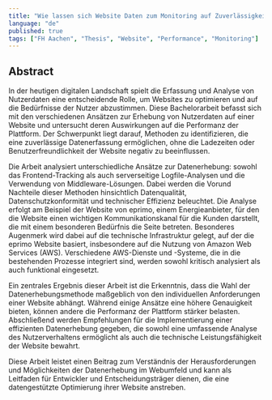 ```yaml
---
title: "Wie lassen sich Website Daten zum Monitoring auf Zuverlässigkeit und Performanz generieren, und dies analysieren und überwachen"
language: "de"
published: true
tags: ["FH Aachen", "Thesis", "Website", "Performance", "Monitoring"]
---
```


## Abstract

In der heutigen digitalen Landschaft spielt die Erfassung und Analyse von
Nutzerdaten eine entscheidende Rolle, um Websites zu optimieren und auf die
Bedürfnisse der Nutzer abzustimmen. Diese Bachelorarbeit befasst sich mit den
verschiedenen Ansätzen zur Erhebung von Nutzerdaten auf einer Website und
untersucht deren Auswirkungen auf die Performanz der Plattform. Der Schwerpunkt
liegt darauf, Methoden zu identifizieren, die eine zuverlässige Datenerfassung
ermöglichen, ohne die Ladezeiten oder Benutzerfreundlichkeit der Website
negativ zu beeinflussen.

Die Arbeit analysiert unterschiedliche Ansätze zur Datenerhebung: sowohl das
Frontend-Tracking als auch serverseitige Logfile-Analysen und die Verwendung
von Middleware-Lösungen. Dabei werden die Vorund Nachteile dieser Methoden
hinsichtlich Datenqualität, Datenschutzkonformität und technischer Effizienz
beleuchtet. Die Analyse erfolgt am Beispiel der Website von eprimo, einem
Energieanbieter, für den die Website einen wichtigen Kommunikationskanal für
die Kunden darstellt, die mit einem besonderen Bedürfnis die Seite betreten.
Besonderes Augenmerk wird dabei auf die technische Infrastruktur gelegt, auf
der die eprimo Website basiert, insbesondere auf die Nutzung von Amazon Web
Services (AWS). Verschiedene AWS-Dienste und -Systeme, die in die bestehenden
Prozesse integriert sind, werden sowohl kritisch analysiert als auch funktional
eingesetzt.

Ein zentrales Ergebnis dieser Arbeit ist die Erkenntnis, dass die Wahl der
Datenerhebungsmethode maßgeblich von den individuellen Anforderungen einer
Website abhängt. Während einige Ansätze eine höhere Genauigkeit bieten, können
andere die Performanz der Plattform stärker belasten. Abschließend werden
Empfehlungen für die Implementierung einer effizienten Datenerhebung gegeben,
die sowohl eine umfassende Analyse des Nutzerverhaltens ermöglicht als auch die
technische Leistungsfähigkeit der Website bewahrt.

Diese Arbeit leistet einen Beitrag zum Verständnis der Herausforderungen und
Möglichkeiten der Datenerhebung im Webumfeld und kann als Leitfaden für
Entwickler und Entscheidungsträger dienen, die eine datengestützte Optimierung
ihrer Website anstreben.
